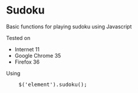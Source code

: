 # Sudoku
Basic functions for playing sudoku using Javascript

Tested on 
<ul>
	<li>Internet 11</li>
	<li>Google Chrome 35</li>
	<li>Firefox 36</li>
</ul>

Using
<pre>
	$('element').sudoku();
</pre>
